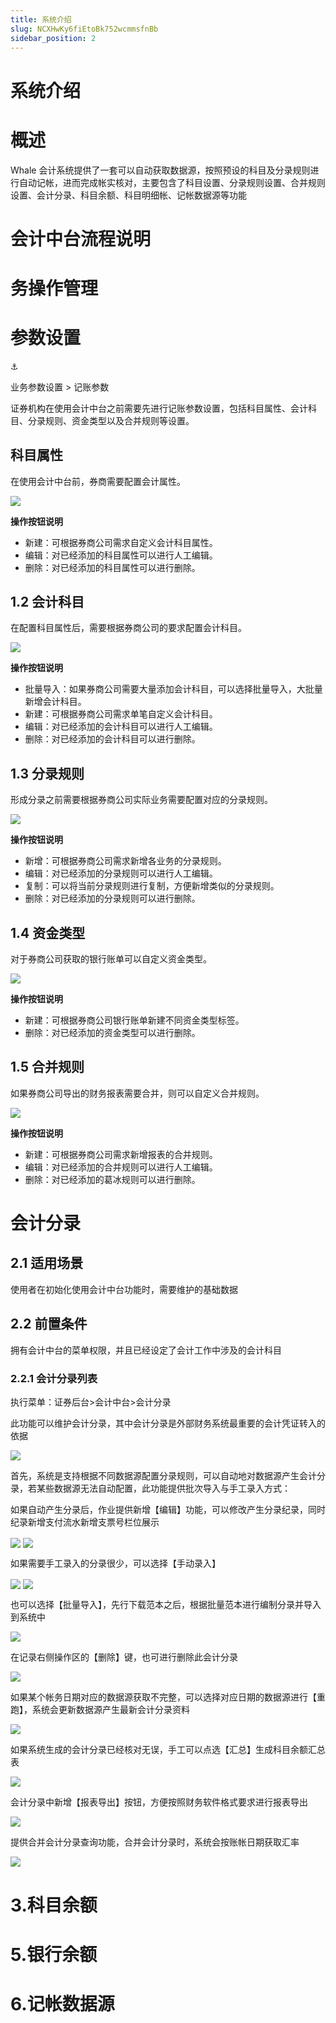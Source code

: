 ```yaml
---
title: 系统介绍
slug: NCXHwKy6fiEtoBk752wcmmsfnBb
sidebar_position: 2
---
```



# 系统介绍

# 概述

Whale 会计系统提供了一套可以自动获取数据源，按照预设的科目及分录规则进行自动记帐，进而完成帐实核对，主要包含了科目设置、分录规则设置、合并规则设置、会计分录、科目余额、科目明细帐、记帐数据源等功能

# 会计中台流程说明

# 务操作管理

# 参数设置

<div class="callout callout-bg-6 callout-border-6">
<div class='callout-emoji'>⚓</div>
<p>业务参数设置 &gt; 记账参数</p>
</div>

证券机构在使用会计中台之前需要先进行记账参数设置，包括科目属性、会计科目、分录规则、资金类型以及合并规则等设置。

## 科目属性

在使用会计中台前，券商需要配置会计属性。

<img src="/assets/VLmgbUNTwo06PNxxyHccfQuon2b.png" src-width="3828" src-height="1614" align="center"/>

<b>操作按钮说明</b>

- 新建：可根据券商公司需求自定义会计科目属性。
- 编辑：对已经添加的科目属性可以进行人工编辑。
- 删除：对已经添加的科目属性可以进行删除。

## 1.2 会计科目

在配置科目属性后，需要根据券商公司的要求配置会计科目。

<img src="/assets/Pj7Fb49Rvo0Kl5xYgmvcrOwwnNc.png" src-width="3820" src-height="1622" align="center"/>

<b>操作按钮说明</b>

- 批量导入：如果券商公司需要大量添加会计科目，可以选择批量导入，大批量新增会计科目。
- 新建：可根据券商公司需求单笔自定义会计科目。
- 编辑：对已经添加的会计科目可以进行人工编辑。
- 删除：对已经添加的会计科目可以进行删除。

## 1.3 分录规则

形成分录之前需要根据券商公司实际业务需要配置对应的分录规则。

<img src="/assets/ESmSbOsTzoRK7jxkODlcsYSZnXf.png" src-width="3814" src-height="1524" align="center"/>

<b>操作按钮说明</b>

- 新增：可根据券商公司需求新增各业务的分录规则。
- 编辑：对已经添加的分录规则可以进行人工编辑。
- 复制：可以将当前分录规则进行复制，方便新增类似的分录规则。
- 删除：对已经添加的分录规则可以进行删除。

## 1.4 资金类型

对于券商公司获取的银行账单可以自定义资金类型。

<img src="/assets/TopPbU9GCosOBdx3qzrc7SehnDe.png" src-width="3792" src-height="1462" align="center"/>

<b>操作按钮说明</b>

- 新建：可根据券商公司银行账单新建不同资金类型标签。
- 删除：对已经添加的资金类型可以进行删除。

## 1.5 合并规则

如果券商公司导出的财务报表需要合并，则可以自定义合并规则。

<img src="/assets/OL9KbJyoSoCtfCxXKPhcmFcjn8d.png" src-width="3834" src-height="1452" align="center"/>

<b>操作按钮说明</b>

- 新建：可根据券商公司需求新增报表的合并规则。
- 编辑：对已经添加的合并规则可以进行人工编辑。
- 删除：对已经添加的葛冰规则可以进行删除。

# 会计分录

## 2.1 适用场景

使用者在初始化使用会计中台功能时，需要维护的基础数据

## 2.2 前置条件 

拥有会计中台的菜单权限，并且已经设定了会计工作中涉及的会计科目

### 2.2.1 会计分录列表

执行菜单：证券后台&gt;会计中台&gt;会计分录

此功能可以维护会计分录，其中会计分录是外部财务系统最重要的会计凭证转入的依据

<img src="/assets/QjGrbtZmzo1gxqxPjNTc3Hugn4b.png" src-width="1280" src-height="634" align="center"/>

首先，系统是支持根据不同数据源配置分录规则，可以自动地对数据源产生会计分录，若某些数据源无法自动配置，此功能提供批次导入与手工录入方式：

如果自动产生分录后，作业提供新增【编辑】功能，可以修改产生分录纪录，同时纪录新增支付流水新增支票号栏位展示

<img src="/assets/CqZlbS8mxo2o2exeVgzc3x28nDb.png" src-width="2658" src-height="1412" align="center"/>

<img src="/assets/PFtjbvAAko74FpxyhiHc0oxonPc.png" src-width="3270" src-height="2754" align="center"/>

如果需要手工录入的分录很少，可以选择【手动录入】

<img src="/assets/RsZPb9Fn4ofvgfxunhCccLw7nqb.png" src-width="2502" src-height="1330" align="center"/>

<img src="/assets/OAmyb0IQpopXP6xg5U0cMSZcnGb.png" src-width="3290" src-height="2782" align="center"/>

也可以选择【批量导入】，先行下载范本之后，根据批量范本进行编制分录并导入到系统中

<img src="/assets/LFG3bgtVSokpSVx9DNwcWTXfnRb.png" src-width="3246" src-height="1534" align="center"/>

在记录右侧操作区的【删除】键，也可进行删除此会计分录

<img src="/assets/LDqxbQHPRo1exKx86CEcZZKunnb.png" src-width="3364" src-height="1474" align="center"/>

如果某个帐务日期对应的数据源获取不完整，可以选择对应日期的数据源进行【重跑】，系统会更新数据源产生最新会计分录资料

<img src="/assets/Nv9ibNwYYoHhlNxJlbmc79LZnEd.png" src-width="3362" src-height="1396" align="center"/>

如果系统生成的会计分录已经核对无误，手工可以点选【汇总】生成科目余额汇总表

<img src="/assets/RtrJbDpIHo7aA3xk99OcvUplnwb.png" src-width="3370" src-height="1452" align="center"/>

会计分录中新增【报表导出】按钮，方便按照财务软件格式要求进行报表导出

<img src="/assets/FpfgbBv56ouzM3xraQTcXk5unWb.png" src-width="3248" src-height="1606" align="center"/>

提供合并会计分录查询功能，合并会计分录时，系统会按账帐日期获取汇率

<img src="/assets/XYBsbXDA3oylpaxKqLDcrqFknkh.png" src-width="3348" src-height="1418" align="center"/>

# 3.科目余额

# 5.银行余额

# 6.记帐数据源

